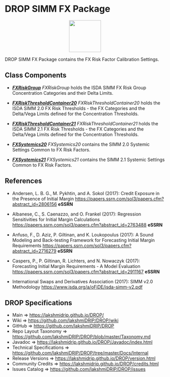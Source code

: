# DROP SIMM FX Package

<p align="center"><img src="https://github.com/lakshmiDRIP/DROP/blob/master/DRIP_Logo.gif?raw=true" width="100"></p>

DROP SIMM FX Package contains the FX Risk Factor Calibration Settings.


## Class Components

 * [***FXRiskGroup***](https://github.com/lakshmiDRIP/DROP/tree/master/src/main/java/org/drip/simm/fx/FXRiskGroup.java)
 <i>FXRiskGroup</i> holds the ISDA SIMM FX Risk Group Concentration Categories and their Delta Limits.

 * [***FXRiskThresholdContainer20***](https://github.com/lakshmiDRIP/DROP/tree/master/src/main/java/org/drip/simm/fx/FXRiskThresholdContainer20.java)
 <i>FXRiskThresholdContainer20</i> holds the ISDA SIMM 2.0 FX Risk Thresholds - the FX Categories and the
 Delta/Vega Limits defined for the Concentration Thresholds.

 * [***FXRiskThresholdContainer21***](https://github.com/lakshmiDRIP/DROP/tree/master/src/main/java/org/drip/simm/fx/FXRiskThresholdContainer21.java)
 <i>FXRiskThresholdContainer21</i> holds the ISDA SIMM 2.1 FX Risk Thresholds - the FX Categories and the
 Delta/Vega Limits defined for the Concentration Thresholds.

 * [***FXSystemics20***](https://github.com/lakshmiDRIP/DROP/tree/master/src/main/java/org/drip/simm/fx/FXSystemics20.java)
 <i>FXSystemics20</i> contains the SIMM 2.0 Systemic Settings Common to FX Risk Factors.

 * [***FXSystemics21***](https://github.com/lakshmiDRIP/DROP/tree/master/src/main/java/org/drip/simm/fx/FXSystemics21.java)
 <i>FXSystemics21</i> contains the SIMM 2.1 Systemic Settings Common to FX Risk Factors.


## References

 * Andersen, L. B. G., M. Pykhtin, and A. Sokol (2017): Credit Exposure in the Presence of Initial Margin
 	https://papers.ssrn.com/sol3/papers.cfm?abstract_id=2806156 <b>eSSRN</b>

 * Albanese, C., S. Caenazzo, and O. Frankel (2017): Regression Sensitivities for Initial Margin Calculations
 	https://papers.ssrn.com/sol3/papers.cfm?abstract_id=2763488 <b>eSSRN</b>

 * Anfuso, F., D. Aziz, P. Giltinan, and K. Loukopoulus (2017): A Sound Modeling and Back-testing Framework
 	for Forecasting Initial Margin Requirements https://papers.ssrn.com/sol3/papers.cfm?abstract_id=2716279
 		<b>eSSRN</b>

 * Caspers, P., P. Giltinan, R. Lichters, and N. Nowaczyk (2017): Forecasting Initial Margin Requirements - A
 	Model Evaluation https://papers.ssrn.com/sol3/papers.cfm?abstract_id=2911167 <b>eSSRN</b>

 * International Swaps and Derivatives Association (2017): SIMM v2.0 Methodology
		https://www.isda.org/a/oFiDE/isda-simm-v2.pdf


## DROP Specifications

 * Main                     => https://lakshmidrip.github.io/DROP/
 * Wiki                     => https://github.com/lakshmiDRIP/DROP/wiki
 * GitHub                   => https://github.com/lakshmiDRIP/DROP
 * Repo Layout Taxonomy     => https://github.com/lakshmiDRIP/DROP/blob/master/Taxonomy.md
 * Javadoc                  => https://lakshmidrip.github.io/DROP/Javadoc/index.html
 * Technical Specifications => https://github.com/lakshmiDRIP/DROP/tree/master/Docs/Internal
 * Release Versions         => https://lakshmidrip.github.io/DROP/version.html
 * Community Credits        => https://lakshmidrip.github.io/DROP/credits.html
 * Issues Catalog           => https://github.com/lakshmiDRIP/DROP/issues
